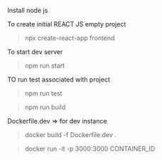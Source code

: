 Install node js 

To create initial REACT JS empty project
> npx create-react-app frontend

To start dev server
> npm run start 

TO run test associated with project 
> npm run test

> npm run build

Dockerfile.dev => for dev instance

> docker build -f Dockerfile.dev .

> docker run -it -p 3000:3000 CONTAINER_ID
